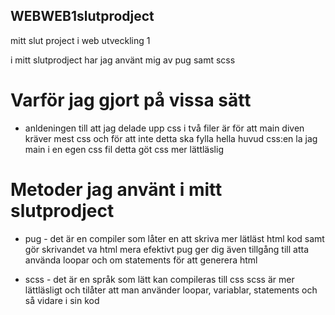## WEBWEB1slutprodject
mitt slut project i web utveckling 1

i mitt slutprodject har jag använt mig av pug samt scss

# Varför jag gjort på vissa sätt
* anldeningen till att jag delade upp css i två filer är för att main diven kräver mest css och för att inte detta ska fylla hella huvud css:en la jag main i en egen css fil
detta göt css mer lättläslig


# Metoder jag använt i mitt slutprodject
* pug -
    det är en compiler som låter en att skriva mer lätläst html kod samt gör skrivandet va html mera efektivt
    pug ger dig även tillgång till atta använda loopar och om statements för att generera html 

* scss -
    det är en språk som lätt kan compileras till css
    scss är mer lättläsligt och tilåter att man använder loopar, variablar, statements och så vidare i sin kod
